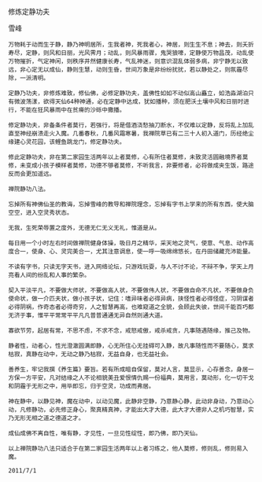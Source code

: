 修炼定静功夫

雪峰


    万物耗于动而生于静，静乃神明居所，生我者神，死我者心，神居，则生生不息；神去，则夭折寿尽，定静，则风和日丽，光风霁月；动乱，则风暴雨骤，鬼哭狼嚎，定静使万物昌茂，动乱使万物摧折，气定神闲，则秩序井然健康长寿，气乱神迷，则意识混乱体弱多病，非宁静无以致远，非心定无以成仙，静则生慧，动则生昏，世间万象是非纷纷扰扰，若以静处之，则氛霾尽除，一派清明。

    定静乃功夫，非修炼难致，修仙佛，必修定静功夫，盖佛性如如不动似高山矗立，如浩淼湖泊只有微波荡漾，欲得天仙64种神通，必在定静中达成，犹如播种，须在肥沃土壤中风和日丽时进行，不能在狂风暴雨中在贫瘠的沙砾中撒播。

    修定静功夫，非备条件者莫行，若强行，将是借酒浇愁抽刀断水，不仅难以定静，反将乱上加乱直至神经崩溃走火入魔。几番春秋，几番风霜寒暑，我禅院草已有二三十人初入道门，历经绝尘缘建心灵花园，该鲤鱼跳龙门，修定静功夫。

    修此定静功夫，非在第二家园生活两年以上者莫修，心有所住者莫修，未致灵活圆融境界者莫修，未变成小孩子模样者莫修，功德不够者莫修，不听我言，非要修者，必将做成夹生饭，路途反而会更加遥远。

    禅院静功八法。

    忘掉所有神佛仙圣的教诲，忘掉雪峰的教导和禅院理念，忘掉有字书上学来的所有东西，使大脑空空，进入空灵秀状态。

    无我，生死荣辱置之度外，无德无仁无义无礼，惟道是从。

    每日用一个小时左右时间做禅院健身体操，吸日月之精华，采天地之灵气，使意、气息、动作高度合一，使身、心、灵完美合一，尤其注意调息，使一呼一吸绵绵悠长，在丹田储藏充沛能量。

    不读有字书，只读无字天书，进入网络论坛，只游戏玩耍，与人不讨不论，不辩不争，学天上月亮看人间的纷乱和人事的繁杂。

    契入平淡平凡，不要做大师状，不要做高人状，不要做伟人状，不要做自命不凡状，不要做身负使命状，做一介匹夫状，做小孩子状，记住：嗜异味者必得异病，挟怪性者必得怪症，习阴谋者必得阴祸，作奇态者必得奇穷，人之智慧再高，也难窥道之全貌，会顾此失彼，世间千能百巧都无济于事，惟平平常常平平凡凡普普通通无异自然则通大道。

    寡欲节劳，起居有常，不思不虑，不求不念，戒怒戒傲，戒杀戒贪，凡事随遇随缘，推己及物。

    静者性，动者心，性光澄澈圆满即静，心无所住心无挂碍可入静，故凡事随性而不要随心，莫求枯寂，真静在动中，无动之静乃枯寂，无益自身，也无益社会。

    善养生，牢记我撰《养生篇》要旨。若有所成暗自保留，莫对人言，莫显示，心存善念，身居一方保一方平安，凡对结缘之人不论相貌美丑爱恨情仇赐一份福典，莫用言，莫动形，化一切干戈和阴霾于无形之中，用毕即忘，归于空灵，功成而弗居。

    神在静中，以静见神，魔在动中，以动见魔，此静非空静，乃意静心静，此动非身动，乃意动心动，凡修静功，必先修正身心，聚真精真神，才能出大才大德，此大才大德非人之机巧智慧，实乃无形无相之道之德道之才。

    成仙成佛不离自性，唯有静，才见性，一旦见性绽性，即乃佛，即乃天仙。

    以上禅院静功八法只适合于在第二家园生活两年以上者习练之，他人莫修，修则乱，修则易入魔。

    2011/7/1




